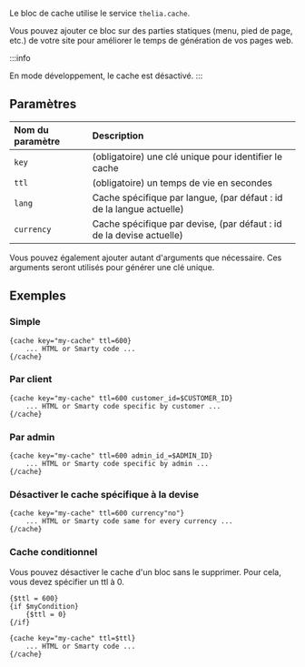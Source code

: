 Le bloc de cache utilise le service `thelia.cache`.

Vous pouvez ajouter ce bloc sur des parties statiques (menu, pied de page, etc.) de votre site pour améliorer le temps de génération de vos pages web.

:::info

En mode développement, le cache est désactivé.
:::

## Paramètres

| Nom du paramètre | Description                                                          |
|:-----------------|:---------------------------------------------------------------------|
| `key`            | (obligatoire) une clé unique pour identifier le cache                |
| `ttl`            | (obligatoire) un temps de vie en secondes                            |
| `lang`           | Cache spécifique par langue, (par défaut : id de la langue actuelle) |
| `currency`       | Cache spécifique par devise, (par défaut : id de la devise actuelle) |

Vous pouvez également ajouter autant d'arguments que nécessaire. Ces arguments seront utilisés pour générer une clé unique.


## Exemples

### Simple
```
{cache key="my-cache" ttl=600}
    ... HTML or Smarty code ...
{/cache}
```

### Par client
```
{cache key="my-cache" ttl=600 customer_id=$CUSTOMER_ID}
    ... HTML or Smarty code specific by customer ...
{/cache}
```

### Par admin
```
{cache key="my-cache" ttl=600 admin_id_=$ADMIN_ID}
    ... HTML or Smarty code specific by admin ...
{/cache}
```

### Désactiver le cache spécifique à la devise
```
{cache key="my-cache" ttl=600 currency"no"}
    ... HTML or Smarty code same for every currency ...
{/cache}
```

### Cache conditionnel
Vous pouvez désactiver le cache d'un bloc sans le supprimer. Pour cela, vous devez spécifier un ttl à 0.
```
{$ttl = 600}
{if $myCondition}
    {$ttl = 0}
{/if}

{cache key="my-cache" ttl=$ttl}
    ... HTML or Smarty code ...
{/cache}

```